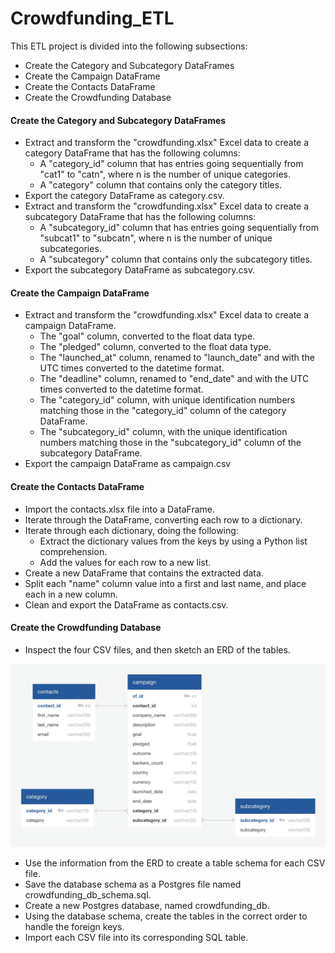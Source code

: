 # Crowdfunding_ETL
This ETL project is divided into the following subsections:

- Create the Category and Subcategory DataFrames
- Create the Campaign DataFrame
- Create the Contacts DataFrame
- Create the Crowdfunding Database

#### Create the Category and Subcategory DataFrames

- Extract and transform the "crowdfunding.xlsx" Excel data to create a category DataFrame that has the following columns:
    - A "category_id" column that has entries going sequentially from "cat1" to "catn", where n is the number of unique categories.
    - A "category" column that contains only the category titles.
- Export the category DataFrame as category.csv.
- Extract and transform the "crowdfunding.xlsx" Excel data to create a subcategory DataFrame that has the following columns:
    - A "subcategory_id" column that has entries going sequentially from "subcat1" to "subcatn", where n is the number of unique subcategories.
    - A "subcategory" column that contains only the subcategory titles.
- Export the subcategory DataFrame as subcategory.csv.

#### Create the Campaign DataFrame

- Extract and transform the "crowdfunding.xlsx" Excel data to create a campaign DataFrame.
    - The "goal" column, converted to the float data type.
    - The "pledged" column, converted to the float data type.
    - The "launched_at" column, renamed to "launch_date" and with the UTC times converted to the datetime format.
    - The "deadline" column, renamed to "end_date" and with the UTC times converted to the datetime format.
    - The "category_id" column, with unique identification numbers matching those in the "category_id" column of the category DataFrame.
    - The "subcategory_id" column, with the unique identification numbers matching those in the "subcategory_id" column of the subcategory DataFrame.
- Export the campaign DataFrame as campaign.csv

#### Create the Contacts DataFrame

- Import the contacts.xlsx file into a DataFrame.
- Iterate through the DataFrame, converting each row to a dictionary.
- Iterate through each dictionary, doing the following:
    - Extract the dictionary values from the keys by using a Python list comprehension.
    - Add the values for each row to a new list.
- Create a new DataFrame that contains the extracted data.
- Split each "name" column value into a first and last name, and place each in a new column.
- Clean and export the DataFrame as contacts.csv.

#### Create the Crowdfunding Database

- Inspect the four CSV files, and then sketch an ERD of the tables.

![Alt text](Starter_Files/images/ERD.png)

- Use the information from the ERD to create a table schema for each CSV file.
- Save the database schema as a Postgres file named crowdfunding_db_schema.sql.
- Create a new Postgres database, named crowdfunding_db.
- Using the database schema, create the tables in the correct order to handle the foreign keys.
- Import each CSV file into its corresponding SQL table.
